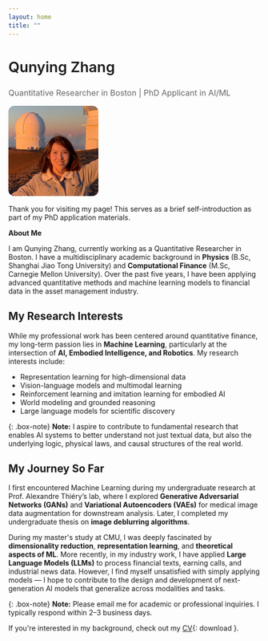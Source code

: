 ```yaml
---
layout: home
title: ""
---
```


<div class="row align-items-center mb-4">
  <div class="col-md-8">
    <h2 style="font-size: 1.8rem; font-weight: 600;">Qunying Zhang</h2>
    <p style="font-size: 1rem; color: #666;">Quantitative Researcher in Boston | PhD Applicant in AI/ML</p>
  </div>
  <div class="col-md-4 text-md-end text-center pe-md-5">
    <img src="/assets/img/selfie3.jpg" alt="Selfie"
         class="ms-auto d-block" style="max-width: 180px; border-radius: 12px;">
  </div>
</div>

Thank you for visiting my page! This serves as a brief self-introduction as part of my PhD application materials.

**About Me**

I am Qunying Zhang, currently working as a Quantitative Researcher in Boston. I have a multidisciplinary academic background in **Physics** (B.Sc, Shanghai Jiao Tong University) and **Computational Finance** (M.Sc, Carnegie Mellon University). Over the past five years, I have been applying advanced quantitative methods and machine learning models to financial data in the asset management industry.

## My Research Interests

While my professional work has been centered around quantitative finance, my long-term passion lies in **Machine Learning**, particularly at the intersection of **AI, Embodied Intelligence, and Robotics**. My research interests include:

- Representation learning for high-dimensional data
- Vision-language models and multimodal learning
- Reinforcement learning and imitation learning for embodied AI
- World modeling and grounded reasoning
- Large language models for scientific discovery

{: .box-note}
**Note:** I aspire to contribute to fundamental research that enables AI systems to better understand not just textual data, but also the underlying logic, physical laws, and causal structures of the real world.

## My Journey So Far

I first encountered Machine Learning during my undergraduate research at Prof. Alexandre Thiéry’s lab, where I explored **Generative Adversarial Networks (GANs)** and **Variational Autoencoders (VAEs)** for medical image data augmentation for downstream analysis. Later, I completed my undergraduate thesis on **image deblurring algorithms**.

During my master's study at CMU, I was deeply fascinated by **dimensionality reduction**, **representation learning**, and **theoretical aspects of ML**. More recently, in my industry work, I have applied **Large Language Models (LLMs)** to process financial texts, earning calls, and industrial news data. However, I find myself unsatisfied with simply applying models — I hope to contribute to the design and development of next-generation AI models that generalize across modalities and tasks.


{: .box-note}
**Note:** Please email me for academic or professional inquiries. I typically respond within 2–3 business days.

If you're interested in my background, check out my [CV](/assets/files/CV.pdf){: download }.
